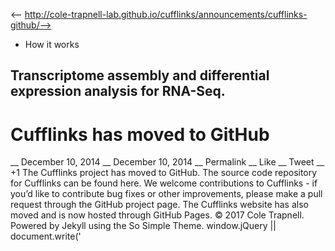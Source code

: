 <-- http://cole-trapnell-lab.github.io/cufflinks/announcements/cufflinks-github/-->

* How it works
## Transcriptome assembly and differential expression analysis for RNA-Seq.
# Cufflinks has moved to GitHub
__ December 10, 2014 __ December 10, 2014 __ Permalink __ Like __ Tweet __ +1
The Cufflinks project has moved to GitHub. The source code repository for Cufflinks can be found here. We welcome contributions to Cufflinks - if you’d like to contribute bug fixes or other improvements, please make a pull request through the GitHub project page. The Cufflinks website has also moved and is now hosted through GitHub Pages.
© 2017 Cole Trapnell. Powered by Jekyll using the So Simple Theme.
window.jQuery || document.write('<script src="http://cole-trapnell- lab.github.io/cufflinks/assets/js/vendor/jquery-1.9.1.min.js"><\/script>') var _gaq = _gaq || []; var pluginUrl = '//www.google- analytics.com/plugins/ga/inpage_linkid.js'; _gaq.push(['_require', 'inpage_linkid', pluginUrl]); _gaq.push(['_setAccount', 'UA-6101038-2']); _gaq.push(['_trackPageview']); (function() { var ga = document.createElement('script'); ga.type = 'text/javascript'; ga.async = true; ga.src = ('https:' == document.location.protocol ? 'https://ssl' : 'http://www') + '.google-analytics.com/ga.js'; var s = document.getElementsByTagName('script')[0]; s.parentNode.insertBefore(ga, s); })();